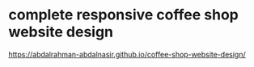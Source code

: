 # complete responsive coffee shop website design

https://abdalrahman-abdalnasir.github.io/coffee-shop-website-design/
